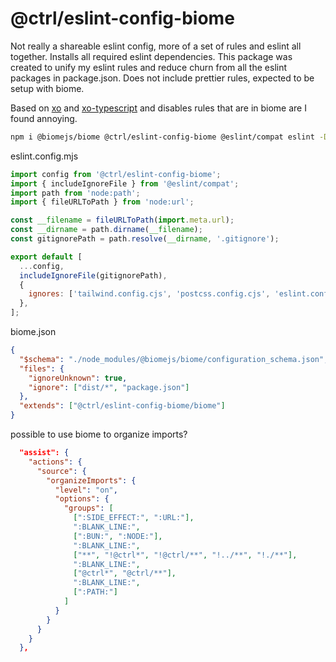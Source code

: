 # @ctrl/eslint-config-biome

Not really a shareable eslint config, more of a set of rules and eslint all together. Installs all required eslint dependencies. This package was created to unify my eslint rules and reduce churn from all the eslint packages in package.json. Does not include prettier rules, expected to be setup with biome.

Based on [xo](https://github.com/xojs/eslint-config-xo) and [xo-typescript](https://github.com/xojs/eslint-config-xo-typescript) and disables rules that are in biome are I found annoying.

```sh
npm i @biomejs/biome @ctrl/eslint-config-biome @eslint/compat eslint -D
```

eslint.config.mjs
```js
import config from '@ctrl/eslint-config-biome';
import { includeIgnoreFile } from '@eslint/compat';
import path from 'node:path';
import { fileURLToPath } from 'node:url';

const __filename = fileURLToPath(import.meta.url);
const __dirname = path.dirname(__filename);
const gitignorePath = path.resolve(__dirname, '.gitignore');

export default [
  ...config,
  includeIgnoreFile(gitignorePath),
  {
    ignores: ['tailwind.config.cjs', 'postcss.config.cjs', 'eslint.config.mjs', 'vite.config.ts'],
  },
];
```

biome.json
```json
{
  "$schema": "./node_modules/@biomejs/biome/configuration_schema.json",
  "files": {
    "ignoreUnknown": true,
    "ignore": ["dist/*", "package.json"]
  },
  "extends": ["@ctrl/eslint-config-biome/biome"]
}
```

possible to use biome to organize imports?

```json
  "assist": {
    "actions": {
      "source": {
        "organizeImports": {
          "level": "on",
          "options": {
            "groups": [
              [":SIDE_EFFECT:", ":URL:"],
              ":BLANK_LINE:",
              [":BUN:", ":NODE:"],
              ":BLANK_LINE:",
              ["**", "!@ctrl*", "!@ctrl/**", "!../**", "!./**"],
              ":BLANK_LINE:",
              ["@ctrl*", "@ctrl/**"],
              ":BLANK_LINE:",
              [":PATH:"]
            ]
          }
        }
      }
    }
  },
```